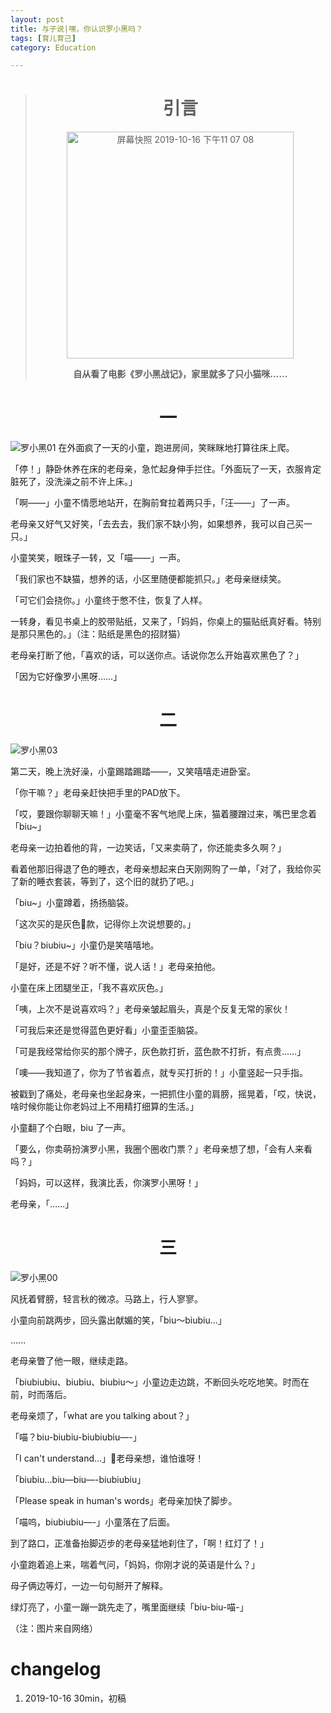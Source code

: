 ```yaml
---
layout: post
title: 与子说|嘿，你认识罗小黑吗？
tags: [育儿育己]
category: Education

---
```



> #  <center> 引言
>
> <center> <img width="363" alt="屏幕快照 2019-10-16 下午11 07 08" src="https://user-images.githubusercontent.com/23351109/66932418-276a7a80-f06a-11e9-8b14-272ac28db7a5.png">
>
> **自从看了电影《罗小黑战记》，家里就多了只小猫咪……**



# <center>  一
![罗小黑01](https://user-images.githubusercontent.com/23351109/66931375-9515a700-f068-11e9-9eee-2eec164424d2.jpeg)
在外面疯了一天的小童，跑进房间，笑眯眯地打算往床上爬。

「停！」静卧休养在床的老母亲，急忙起身伸手拦住。「外面玩了一天，衣服肯定脏死了，没洗澡之前不许上床。」

「啊——」小童不情愿地站开，在胸前耷拉着两只手，「汪——」了一声。

老母亲又好气又好笑，「去去去，我们家不缺小狗，如果想养，我可以自己买一只。」

小童笑笑，眼珠子一转，又「喵——」一声。

「我们家也不缺猫，想养的话，小区里随便都能抓只。」老母亲继续笑。

「可它们会挠你。」小童终于憋不住，恢复了人样。

一转身，看见书桌上的胶带贴纸，又来了，「妈妈，你桌上的猫贴纸真好看。特别是那只黑色的。」（注：贴纸是黑色的招财猫）

老母亲打断了他，「喜欢的话，可以送你点。话说你怎么开始喜欢黑色了？」

「因为它好像罗小黑呀……」


# <center> 二

![罗小黑03](https://user-images.githubusercontent.com/23351109/66932070-9e534380-f069-11e9-8087-9bfa9cebeda8.jpeg)

第二天，晚上洗好澡，小童踢踏踢踏——，又笑嘻嘻走进卧室。

「你干嘛？」老母亲赶快把手里的PAD放下。

「哎，要跟你聊聊天嘛！」小童毫不客气地爬上床，猫着腰蹭过来，嘴巴里念着「biu~」

老母亲一边拍着他的背，一边笑话，「又来卖萌了，你还能卖多久啊？」

看着他那旧得退了色的睡衣，老母亲想起来白天刚网购了一单，「对了，我给你买了新的睡衣套装，等到了，这个旧的就扔了吧。」

「biu~」小童蹲着，扬扬脑袋。

「这次买的是灰色款，记得你上次说想要的。」

「biu？biubiu~」小童仍是笑嘻嘻地。

「是好，还是不好？听不懂，说人话！」老母亲拍他。

小童在床上团腿坐正，「我不喜欢灰色。」

「咦，上次不是说喜欢吗？」老母亲皱起眉头，真是个反复无常的家伙！

「可我后来还是觉得蓝色更好看」小童歪歪脑袋。

「可是我经常给你买的那个牌子，灰色款打折，蓝色款不打折，有点贵……」

「噢——我知道了，你为了节省着点，就专买打折的！」小童竖起一只手指。

被戳到了痛处，老母亲也坐起身来，一把抓住小童的肩膀，摇晃着，「哎，快说，啥时候你能让你老妈过上不用精打细算的生活。」

小童翻了个白眼，biu 了一声。

「要么，你卖萌扮演罗小黑，我圈个圈收门票？」老母亲想了想，「会有人来看吗？」

「妈妈，可以这样，我演比丢，你演罗小黑呀！」

老母亲，「……」

# <center> 三
![罗小黑00](https://user-images.githubusercontent.com/23351109/66932219-d9557700-f069-11e9-8523-9a52655e4e60.jpeg)

风抚着臂膀，轻言秋的微凉。马路上，行人寥寥。

小童向前跳两步，回头露出献媚的笑，「biu～biubiu...」

......

老母亲瞥了他一眼，继续走路。

「biubiubiu、biubiu、biubiu～」小童边走边跳，不断回头吃吃地笑。时而在前，时而落后。

老母亲烦了，「what are you talking about？」

「喵？biu-biubiu-biubiubiu—-」

「I can't understand...」老母亲想，谁怕谁呀！

「biubiu...biu—biu—-biubiubiu」

「Please speak in human's words」老母亲加快了脚步。

「喵呜，biubiubiu—-」小童落在了后面。

到了路口，正准备抬脚迈步的老母亲猛地刹住了，「啊！红灯了！」

小童跑着追上来，喘着气问，「妈妈，你刚才说的英语是什么？」

母子俩边等灯，一边一句句掰开了解释。

绿灯亮了，小童一蹦一跳先走了，嘴里面继续「biu-biu-喵-」


（注：图片来自网络）



# changelog
1. 2019-10-16 30min，初稿
